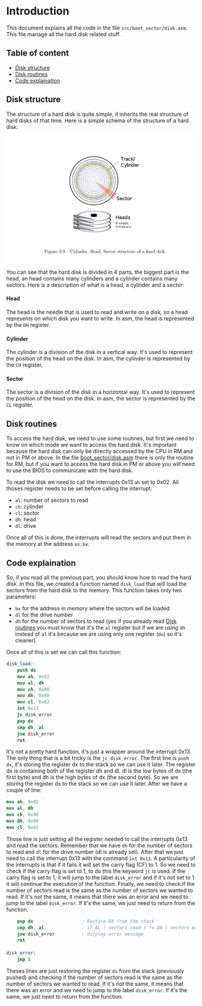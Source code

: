 # Introduction

This document explains all the code in the file `src/boot_sector/disk.asm`.
This file manage all the hard disk related stuff.

## Table of content

- [Disk structure](#disk-structure)
- [Disk routines](#disk-routines)
- [Code explaination](#code-explaination)

## Disk structure <a name="disk-structure"></a>

The structure of a hard disk is quite simple, it inherits the real structure of hard disks of that time.
Here is a simple schema of the structure of a hard disk:
<img src="../../img/hard_disk_structure.png" alt="Hard disk structure"/>
You can see that the hard disk is divided in 4 parts, the biggest part is the head, an head contains many cylinders and a cylinder contains many sectors.
Here is a description of what is a head, a cylinder and a sector:

#### Head

The head is the needle that is used to read and write on a disk, so a head represents on which disk you want to write. In asm, the head is represented by the `DH` register.

#### Cylinder

The cylinder is a division of the disk in a vertical way. It's used to represent the position of the head on the disk. In asm, the cylinder is represented by the `CH` register.

#### Sector

The sector is a division of the disk in a horizontal way. It's used to represent the position of the head on the disk. In asm, the sector is represented by the `CL` register.

## Disk routines <a name="disk-routines"></a>

To access the hard disk, we need to use some routines, but first we need to know on which mode we want to access the hard disk. It's important because the hard disk can only be directly accessed by the CPU in RM and not in PM or above. In the file [boot_sector/disk.asm](../../../src/boot_sector/disk.asm) there is only the routine for RM, but if you want to access the hard disk in PM or above you will need to use the BIOS to communicate with the hard disk.

To read the disk we need to call the interrupts 0x13 `ah` set to 0x02. All thoses register needs to be set before calling the interrupt:
- `al`: number of sectors to read
- `ch`: cylinder
- `cl`: sector
- `dh`: head
- `dl`: drive

Once all of this is done, the interrupts will read the sectors and put them in the memory at the address `es:bx`.

## Code explaination <a name="code-explaination"></a>

So, if you read all the previous part, you should know how to read the hard disk. In this file, we created a function named `disk_load` that will load the sectors from the hard disk to the memory. This function takes only two parameters:
- `bx` for the address in memory where the sectors will be loaded
- `dl` for the drive number
- `dh` for the number of sectors to read (yes if you already read [Disk routines](#disk-routines) you must know that it's the `al` register but if we are using `dh` instead of `al` it's because we are using only one register (`dx`) so it's cleaner)

Once all of this is set we can call this function:
```nasm
disk_load:
    push dx
    mov ah, 0x02
    mov al, dh
    mov ch, 0x00
    mov dh, 0x00
    mov cl, 0x02
    int 0x13
    jc disk_error
    pop dx
    cmp dh, al
    jne disk_error
    ret
```

It's not a pretty hard function, it's just a wrapper around the interrupt 0x13. The only thing that is a bit tricky is the `jc disk_error`.
The first line is `push dx`, it's storing the register dx to the stack so we can use it later. The register dx is containing both of the register dh and dl. dl is the low bytes of dx (the first byte) and dh is the high bytes of dx (the second byte). So we are storing the register dx to the stack so we can use it later.
After we have a couple of line:
```nasm
mov ah, 0x02
mov al, dh
mov ch, 0x00
mov dh, 0x00
mov cl, 0x02
```
Those line is just setting all the register needed to call the interrupts 0x13 and read the sectors. Remember that we have `dh` for the number of sectors to read and `dl` for the drive number (dl is already set).
After that we just need to call the interrupt 0x13 with the command `int 0x13`. A particularity of the interrupts is that if it fails it will set the carry flag (CF) to 1. So we need to check if the carry flag is set to 1, to do this the keyword `jc` is used. If the carry flag is set to 1, it will jump to the label `disk_error` and if it's not set to 1 it will continue the execution of the function.
Finally, we need to check if the number of sectors read is the same as the number of sectors we wanted to read. If it's not the same, it means that there was an error and we need to jump to the label `disk_error`. If it's the same, we just need to return from the function.
```nasm
    pop dx                  ; Restore DX from the stack
    cmp dh, al              ; if AL ( sectors read ) != DH ( sectors expected )
    jne disk_error          ; display error message
    ret

disk_error:
    jmp $
```
Theses lines are just restoring the register `dx` from the stack (previously pushed) and checking if the number of sectors read is the same as the number of sectors we wanted to read. If it's not the same, it means that there was an error and we need to jump to the label `disk_error`. If it's the same, we just need to return from the function.